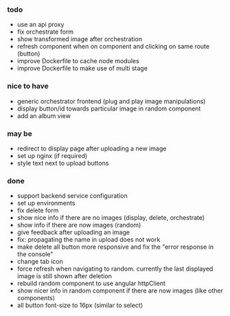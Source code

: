 ### todo
* use an api proxy
* fix orchestrate form
* show transformed image after orchestration
* refresh component when on component and clicking on same route (button)
* improve Dockerfile to cache node modules
* improve Dockerfile to make use of multi stage

### nice to have
* generic orchestrator frontend (plug and play image manipulations)
* display button/id towards particular image in random component
* add an album view

### may be
* redirect to display page after uploading a new image
* set up nginx (if required)
* style text next to upload buttons

### done
* support backend service configuration
* set up environments
* fix delete form
* show nice info if there are no images (display, delete, orchestrate)
* show info if there are now images (random)
* give feedback after uploading an image
* fix: propagating the name in upload does not work
* make delete all button more responsive and fix the "error response in the console"
* change tab icon
* force refresh when navigating to random. currently the last displayed image is still shown after deletion
* rebuild random component to use angular httpClient
* show nicer info in random component if there are now images (like other components) 
* all button font-size to 16px (similar to select)
